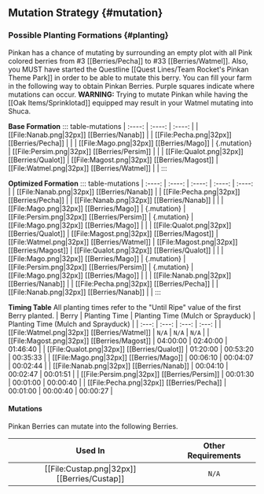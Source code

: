## Mutation Strategy {#mutation}

### Possible Planting Formations {#planting}

Pinkan has a chance of mutating by surrounding an empty plot with all Pink colored berries from #3 [[Berries/Pecha]] to #33 [[Berries/Watmel]]. Also, you MUST have started the Questline [[Quest Lines/Team Rocket's Pinkan Theme Park]] in order to be able to mutate this berry. You can fill your farm in the following way to obtain Pinkan Berries. Purple squares indicate where mutations can occur.
**WARNING:** Trying to mutate Pinkan while having the [[Oak Items/Sprinklotad]] equipped may result in your Watmel mutating into Shuca.

**Base Formation**
::: table-mutations
| :----: | :----: | :----: |
| [[File:Nanab.png\|32px]] [[Berries/Nanab]] | | [[File:Pecha.png\|32px]] [[Berries/Pecha]] | |
| [[File:Mago.png\|32px]] [[Berries/Mago]] | {.mutation} | [[File:Persim.png\|32px]] [[Berries/Persim]] | |
| [[File:Qualot.png\|32px]] [[Berries/Qualot]] | [[File:Magost.png\|32px]] [[Berries/Magost]] | [[File:Watmel.png\|32px]] [[Berries/Watmel]] | |
:::

**Optimized Formation**
::: table-mutations
| :----: | :----: | :----: | :----: | :----: |
| [[File:Nanab.png\|32px]] [[Berries/Nanab]] | | [[File:Pecha.png\|32px]] [[Berries/Pecha]] | | [[File:Nanab.png\|32px]] [[Berries/Nanab]] | |
| [[File:Mago.png\|32px]] [[Berries/Mago]] | {.mutation} | [[File:Persim.png\|32px]] [[Berries/Persim]] | {.mutation} | [[File:Mago.png\|32px]] [[Berries/Mago]] | |
| [[File:Qualot.png\|32px]] [[Berries/Qualot]] | [[File:Magost.png\|32px]] [[Berries/Magost]] | [[File:Watmel.png\|32px]] [[Berries/Watmel]] | [[File:Magost.png\|32px]] [[Berries/Magost]] | [[File:Qualot.png\|32px]] [[Berries/Qualot]] | |
| [[File:Mago.png\|32px]] [[Berries/Mago]] | {.mutation} | [[File:Persim.png\|32px]] [[Berries/Persim]] | {.mutation} | [[File:Mago.png\|32px]] [[Berries/Mago]] | |
| [[File:Nanab.png\|32px]] [[Berries/Nanab]] | | [[File:Pecha.png\|32px]] [[Berries/Pecha]] | | [[File:Nanab.png\|32px]] [[Berries/Nanab]] | |
:::

**Timing Table**
All planting times refer to the "Until Ripe" value of the first Berry planted.
| Berry                                         | Planting Time | Planting Time (Mulch or Sprayduck)    | Planting Time (Mulch and Sprayduck)   |
| :---:                                         | :---:         | :---:                                 | :---:                                 |
| [[File:Watmel.png\|32px]] [[Berries/Watmel]]  | `N/A`         | `N/A`                                 | `N/A`                                 |
| [[File:Magost.png\|32px]] [[Berries/Magost]]  | 04:00:00      | 02:40:00                              | 01:46:40                              |
| [[File:Qualot.png\|32px]] [[Berries/Qualot]]  | 01:20:00      | 00:53:20                              | 00:35:33                              |
| [[File:Mago.png\|32px]] [[Berries/Mago]]      | 00:06:10      | 00:04:07                              | 00:02:44                               |
| [[File:Nanab.png\|32px]] [[Berries/Nanab]]    | 00:04:10      | 00:02:47                              | 00:01:51                            |
| [[File:Persim.png\|32px]] [[Berries/Persim]]  | 00:01:30      | 00:01:00                              | 00:00:40                             |
| [[File:Pecha.png\|32px]] [[Berries/Pecha]]    | 00:01:00      | 00:00:40                              | 00:00:27                                 |

#### Mutations
Pinkan Berries can mutate into the following Berries.

| Used In                                       | Other Requirements |
| :---:                                         | :---: |
| [[File:Custap.png\|32px]] [[Berries/Custap]]  | `N/A` |